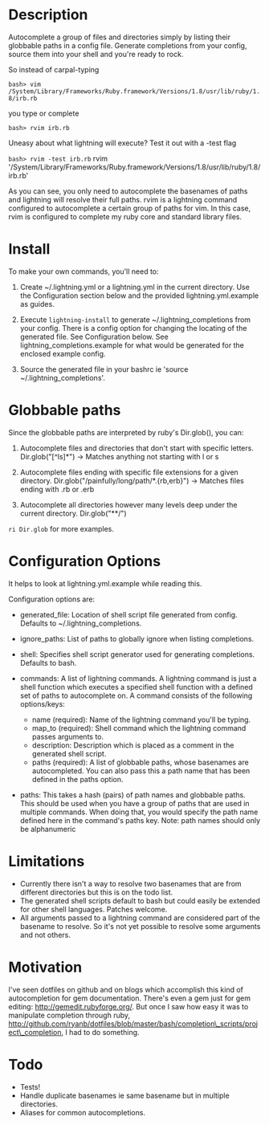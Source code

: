 Description
===========

Autocomplete a group of files and directories simply by listing their globbable paths
in a config file. Generate completions from your config, source them into your shell
and you're ready to rock.

So instead of carpal-typing

  `bash> vim /System/Library/Frameworks/Ruby.framework/Versions/1.8/usr/lib/ruby/1.8/irb.rb`

you type or complete

  `bash> rvim irb.rb`

Uneasy about what lightning will execute? Test it out with a -test flag

  `bash> rvim -test irb.rb`
  rvim '/System/Library/Frameworks/Ruby.framework/Versions/1.8/usr/lib/ruby/1.8/irb.rb'

As you can see, you only need to autocomplete the basenames of paths and lightning will resolve their
full paths.  rvim is a lightning command configured to autocomplete a certain group of paths for vim.
In this case, rvim is configured to complete my ruby core and standard library files.


Install
=======

To make your own commands, you'll need to:

1. Create ~/.lightning.yml or a lightning.yml in the current directory.
   Use the Configuration section below and the provided lightning.yml.example as guides.

2. Execute `lightning-install` to generate ~/.lightning\_completions from your config.
   There is a config option for changing the locating of the generated file. See Configuration
   below. See lightning\_completions.example for what would be generated for the enclosed example
   config.

3. Source the generated file in your bashrc ie 'source ~/.lightning\_completions'.


Globbable paths
===============

Since the globbable paths are interpreted by ruby's Dir.glob(), you can:

1. Autocomplete files and directories that don't start with specific letters.
   Dir.glob("[^ls]*") -> Matches anything not starting with l or s

2. Autocomplete files ending with specific file extensions for a given directory.
   Dir.glob("/painfully/long/path/*.{rb,erb}") -> Matches files ending with .rb or .erb

3. Autocomplete all directories however many levels deep under the current directory.
   Dir.glob("**/")

`ri Dir.glob` for more examples.

Configuration Options
=====================

It helps to look at lightning.yml.example while reading this.

Configuration options are:

* generated\_file: Location of shell script file generated from config. Defaults to
  ~/.lightning\_completions.
* ignore\_paths: List of paths to globally ignore when listing completions.
* shell: Specifies shell script generator used for generating completions. Defaults to bash.
* commands: A list of lightning commands. A lightning command is just a shell function
  which executes a specified shell function with a defined set of paths to autocomplete on.
  A command consists of the following options/keys:
  
  * name (required): Name of the lightning command you'll be typing.
  * map\_to (required): Shell command which the lightning command passes arguments to.
  * description: Description which is placed as a comment in the generated shell script.
  * paths (required): A list of globbable paths, whose basenames are autocompleted. You can also
    pass this a path name that has been defined in the paths option. 

* paths: This takes a hash (pairs) of path names and globbable paths. This should be used when
  you have a group of paths that are used in multiple commands. When doing that, you would specify
  the path name defined here in the command's paths key.
  Note: path names should only be alphanumeric


Limitations
===========

* Currently there isn't a way to resolve two basenames that are from different directories but this is
on the todo list.
* The generated shell scripts default to bash but could easily be extended for other shell languages. Patches welcome.
* All arguments passed to a lightning command are considered part of the basename to resolve. So
  it's not yet possible to resolve some arguments and not others.

Motivation
==========

I've seen dotfiles on github and on blogs which accomplish this kind of autocompletion for gem
documentation. There's even a gem just for gem editing: http://gemedit.rubyforge.org/.
But once I saw how easy it was to manipulate completion through ruby,
http://github.com/ryanb/dotfiles/blob/master/bash/completion\_scripts/project\_completion,
I had to do something.

Todo
====

* Tests!
* Handle duplicate basenames ie same basename but in multiple directories.
* Aliases for common autocompletions.
